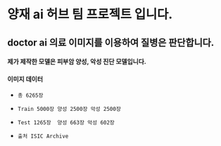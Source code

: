
양재 ai 허브 팀 프로젝트 입니다. 
================================

doctor ai 의료 이미지를 이용하여 질병은 판단합니다.
----------------------------------------------------

#### 제가 제작한 모델은 피부암 양성, 악성 진단 모델입니다. 
#### 이미지 데이터 
*     총 6265장 
*     Train 5000장 양성 2500장 악성 2500장   
*     Test 1265장  양성 663장 악성 602장 
*     출처 ISIC Archive 

